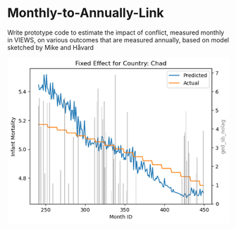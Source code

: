# Monthly-to-Annually-Link
Write prototype code to estimate the impact of conflict, measured monthly in VIEWS, on various outcomes that are measured annually, based on model sketched by Mike and Håvard

![Alt text](image.png)